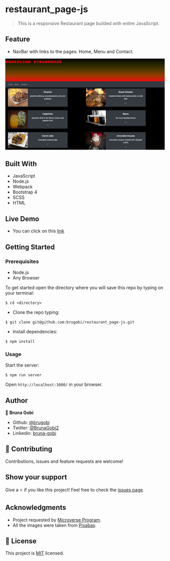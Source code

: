 # restaurant_page-js

> This is a responsive Restaurant page builded with entire JavaScript.

## Feature

- NavBar with links to the pages: Home, Menu and Contact.

![home_page](./src/assets/menu.png)

## Built With

- JavaScript
- Node.js
- Webpack
- Bootstrap 4
- SCSS
- HTML

## Live Demo

- You can click on this [link](https://rawcdn.githack.com/brugobi/restaurant_page-js/27e56768c0337ec913a0ebabe2af77c50b798500/dist/index.html)

## Getting Started

### Prerequisites

- Node.js
- Any Browser

To get started open the directory where you will save this repo by typing on your terminal:

```
$ cd <directory>
```

- Clone the repo typing:

```
$ git clone git@github.com:brugobi/restaurant_page-js.git
```

- Install dependencies:

```
$ npm install
```

### Usage

Start the server:

```
$ npm run server
```

Open `http://localhost:3000/` in your browser.

## Author

👤 **Bruna Gobi**

- Github: [@brugobi](https://github.com/brugobi)
- Twitter: [@BrunaGobi2](https://twitter.com/BrunaGobi2)
- Linkedin: [bruna-gobi](https://www.linkedin.com/in/bruna-gobi/)

## 🤝 Contributing

Contributions, issues and feature requests are welcome!

## Show your support

Give a ⭐️ if you like this project!
Feel free to check the [issues page](issues/).

## Acknowledgments

- Project requested by [Microverse Program](https://www.microverse.org/).
- All the images were taken from [Pixabay](https://pixabay.com/pt/).

## 📝 License

This project is [MIT](lic.url) licensed.
